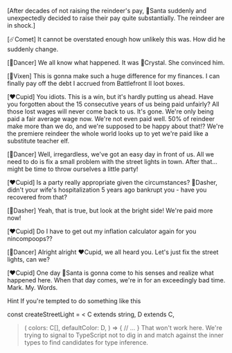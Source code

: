 [After decades of not raising the reindeer's pay, 🎅Santa suddenly and unexpectedly decided to raise their pay quite substantially. The reindeer are in shock.]

[☄️Comet] It cannot be overstated enough how unlikely this was. How did he suddenly change.

[💃Dancer] We all know what happened. It was 💋Crystal. She convinced him.

[🌟Vixen] This is gonna make such a huge difference for my finances. I can finally pay off the debt I accrued from Battlefront II loot boxes.

[❤️Cupid] You idiots. This is a win, but it's hardly putting us ahead. Have you forgotten about the 15 consecutive years of us being paid unfairly? All those lost wages will never come back to us. It's gone. We're only being paid a fair average wage now. We're not even paid well. 50% of reindeer make more than we do, and we're supposed to be happy about that!? We're the premiere reindeer the whole world looks up to yet we're paid like a substitute teacher elf.

[💃Dancer] Well, irregardless, we've got an easy day in front of us. All we need to do is fix a small problem with the street lights in town. After that... might be time to throw ourselves a little party!

[❤️Cupid] Is a party really appropriate given the circumstances? 💨Dasher, didn't your wife's hospitalization 5 years ago bankrupt you - have you recovered from that?

[💨Dasher] Yeah, that is true, but look at the bright side! We're paid more now!

[❤️Cupid] Do I have to get out my inflation calculator again for you nincompoops??

[💃Dancer] Alright alright ❤️Cupid, we all heard you. Let's just fix the street lights, can we?

[❤️Cupid] One day 🎅Santa is gonna come to his senses and realize what happened here. When that day comes, we're in for an exceedingly bad time. Mark. My. Words.

Hint
If you're tempted to do something like this

const createStreetLight = <
C extends string,
D extends C,

> (
> colors: C[],
> defaultColor: D,
> ) => {
> // ...
> }
> That won't work here. We're trying to signal to TypeScript not to dig in and match against the inner types to find candidates for type inference.
